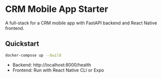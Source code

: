 # CRM Mobile App Starter

A full-stack for a CRM mobile app with FastAPI backend and React Native frontend.

## Quickstart

```bash
docker-compose up --build
```

- Backend: http://localhost:8000/health
- Frontend: Run with React Native CLI or Expo
